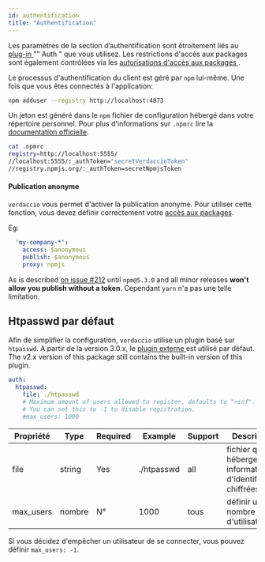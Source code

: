 ```yaml
---
id: authentification
title: "Authentification"
---
```

Les paramètres de la section d’authentification sont étroitement liés au [ plug-in ](plugins.md) "" Auth " que vous utilisez. Les restrictions d'accès aux packages sont également contrôlées via les [ autorisations d'accès aux packages ](packages.md).

Le processus d'authentification du client est géré par `npm` lui-même. Une fois que vous êtes connectés à l'application:

```bash
npm adduser --registry http://localhost:4873
```

Un jeton est généré dans le `npm` fichier de configuration hébergé dans votre répertoire personnel. Pour plus d'informations sur `.npmrc` lire la [documentation officielle](https://docs.npmjs.com/files/npmrc).

```bash
cat .npmrc
registry=http://localhost:5555/
//localhost:5555/:_authToken="secretVerdaccioToken"
//registry.npmjs.org/:_authToken=secretNpmjsToken
```

#### Publication anonyme

`verdaccio` vous permet d'activer la publication anonyme. Pour utiliser cette fonction, vous devez définir correctement votre [accès aux packages](packages.md).

Eg:

```yaml
  'my-company-*':
    access: $anonymous
    publish: $anonymous
    proxy: npmjs
```

As is described [on issue #212](https://github.com/verdaccio/verdaccio/issues/212#issuecomment-308578500) until `npm@5.3.0` and all minor releases **won't allow you publish without a token**. Cependant `yarn` n'a pas une telle limitation.

## Htpasswd par défaut

Afin de simplifier la configuration, `verdaccio` utilise un plugin basé sur `htpasswd`. A partir de la version 3.0.x, le [ plugin externe ](https://github.com/verdaccio/verdaccio-htpasswd) est utilisé par défaut. The v2.x version of this package still contains the built-in version of this plugin.

```yaml
auth:
  htpasswd:
    file: ./htpasswd
    # Maximum amount of users allowed to register, defaults to "+inf".
    # You can set this to -1 to disable registration.
    #max_users: 1000
```

| Propriété | Type   | Required | Example    | Support | Description                                                     |
| --------- | ------ | -------- | ---------- | ------- | --------------------------------------------------------------- |
| file      | string | Yes      | ./htpasswd | all     | fichier qui héberge les informations d'identification chiffrées |
| max_users | nombre | N°       | 1000       | tous    | définir un nombre limit d'utilisateurs                          |

Si vous décidez d'empêcher un utilisateur de se connecter, vous pouvez définir `max_users: -1`.